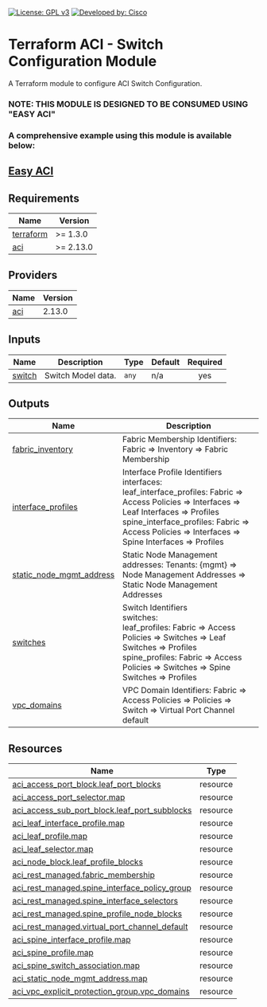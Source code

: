 <!-- BEGIN_TF_DOCS -->
[![License: GPL v3](https://img.shields.io/badge/License-GPLv3-blue.svg)](https://www.gnu.org/licenses/gpl-3.0)
[![Developed by: Cisco](https://img.shields.io/badge/Developed%20by-Cisco-blue)](https://developer.cisco.com)

# Terraform ACI - Switch Configuration Module

A Terraform module to configure ACI Switch Configuration.

### NOTE: THIS MODULE IS DESIGNED TO BE CONSUMED USING "EASY ACI"

### A comprehensive example using this module is available below:

## [Easy ACI](https://github.com/terraform-cisco-modules/easy-aci)

## Requirements

| Name | Version |
|------|---------|
| <a name="requirement_terraform"></a> [terraform](#requirement\_terraform) | >= 1.3.0 |
| <a name="requirement_aci"></a> [aci](#requirement\_aci) | >= 2.13.0 |
## Providers

| Name | Version |
|------|---------|
| <a name="provider_aci"></a> [aci](#provider\_aci) | 2.13.0 |
## Inputs

| Name | Description | Type | Default | Required |
|------|-------------|------|---------|:--------:|
| <a name="input_switch"></a> [switch](#input\_switch) | Switch Model data. | `any` | n/a | yes |
## Outputs

| Name | Description |
|------|-------------|
| <a name="output_fabric_inventory"></a> [fabric\_inventory](#output\_fabric\_inventory) | Fabric Membership Identifiers: Fabric => Inventory => Fabric Membership |
| <a name="output_interface_profiles"></a> [interface\_profiles](#output\_interface\_profiles) | Interface Profile Identifiers<br>      interfaces:<br>        leaf\_interface\_profiles:  Fabric => Access Policies => Interfaces => Leaf Interfaces => Profiles<br>        spine\_interface\_profiles: Fabric => Access Policies => Interfaces => Spine Interfaces => Profiles |
| <a name="output_static_node_mgmt_address"></a> [static\_node\_mgmt\_address](#output\_static\_node\_mgmt\_address) | Static Node Management addresses: Tenants: {mgmt} => Node Management Addresses => Static Node Management Addresses |
| <a name="output_switches"></a> [switches](#output\_switches) | Switch Identifiers<br>      switches:<br>        leaf\_profiles:  Fabric => Access Policies => Switches => Leaf Switches => Profiles<br>        spine\_profiles: Fabric => Access Policies => Switches => Spine Switches => Profiles |
| <a name="output_vpc_domains"></a> [vpc\_domains](#output\_vpc\_domains) | VPC Domain Identifiers: Fabric => Access Policies => Policies => Switch => Virtual Port Channel default |
## Resources

| Name | Type |
|------|------|
| [aci_access_port_block.leaf_port_blocks](https://registry.terraform.io/providers/CiscoDevNet/aci/latest/docs/resources/access_port_block) | resource |
| [aci_access_port_selector.map](https://registry.terraform.io/providers/CiscoDevNet/aci/latest/docs/resources/access_port_selector) | resource |
| [aci_access_sub_port_block.leaf_port_subblocks](https://registry.terraform.io/providers/CiscoDevNet/aci/latest/docs/resources/access_sub_port_block) | resource |
| [aci_leaf_interface_profile.map](https://registry.terraform.io/providers/CiscoDevNet/aci/latest/docs/resources/leaf_interface_profile) | resource |
| [aci_leaf_profile.map](https://registry.terraform.io/providers/CiscoDevNet/aci/latest/docs/resources/leaf_profile) | resource |
| [aci_leaf_selector.map](https://registry.terraform.io/providers/CiscoDevNet/aci/latest/docs/resources/leaf_selector) | resource |
| [aci_node_block.leaf_profile_blocks](https://registry.terraform.io/providers/CiscoDevNet/aci/latest/docs/resources/node_block) | resource |
| [aci_rest_managed.fabric_membership](https://registry.terraform.io/providers/CiscoDevNet/aci/latest/docs/resources/rest_managed) | resource |
| [aci_rest_managed.spine_interface_policy_group](https://registry.terraform.io/providers/CiscoDevNet/aci/latest/docs/resources/rest_managed) | resource |
| [aci_rest_managed.spine_interface_selectors](https://registry.terraform.io/providers/CiscoDevNet/aci/latest/docs/resources/rest_managed) | resource |
| [aci_rest_managed.spine_profile_node_blocks](https://registry.terraform.io/providers/CiscoDevNet/aci/latest/docs/resources/rest_managed) | resource |
| [aci_rest_managed.virtual_port_channel_default](https://registry.terraform.io/providers/CiscoDevNet/aci/latest/docs/resources/rest_managed) | resource |
| [aci_spine_interface_profile.map](https://registry.terraform.io/providers/CiscoDevNet/aci/latest/docs/resources/spine_interface_profile) | resource |
| [aci_spine_profile.map](https://registry.terraform.io/providers/CiscoDevNet/aci/latest/docs/resources/spine_profile) | resource |
| [aci_spine_switch_association.map](https://registry.terraform.io/providers/CiscoDevNet/aci/latest/docs/resources/spine_switch_association) | resource |
| [aci_static_node_mgmt_address.map](https://registry.terraform.io/providers/CiscoDevNet/aci/latest/docs/resources/static_node_mgmt_address) | resource |
| [aci_vpc_explicit_protection_group.vpc_domains](https://registry.terraform.io/providers/CiscoDevNet/aci/latest/docs/resources/vpc_explicit_protection_group) | resource |
<!-- END_TF_DOCS -->